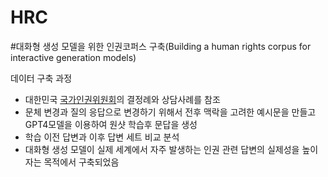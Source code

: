 # HRC
#대화형 생성 모델을 위한 인권코퍼스 구축(Building a human rights corpus for interactive generation models)



데이터 구축 과정

-  대한민국 [국가인권위원회](https://case.humanrights.go.kr/dici/diciList.do)의 결정례와 상담사례를 참조
-  문체 변경과 질의 응답으로 변경하기 위해서 전후 맥락을 고려한 예시문을 만들고  GPT4모델을 이용하여 원샷 학습후 문답을 생성
-  학습 이전 답변과 이후 답변 세트 비교 분석
-  대화형 생성 모델이 실제 세계에서 자주 발생하는 인권 관련 답변의 실제성을 높이자는 목적에서 구축되었음

  
